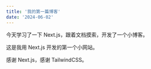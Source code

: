 ```yaml
---
title: '我的第一篇博客'
date: '2024-06-02'
---
```


今天学习了一下 Next.js，跟着文档摸索，开发了一个小博客。

这是我用 Next.js 开发的第一个小网站。

感谢 Next.js，感谢 TailwindCSS。